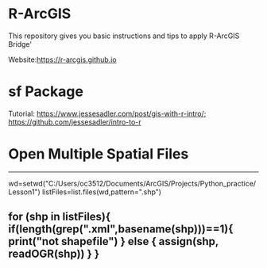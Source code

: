 # R-ArcGIS

This repository gives you basic instructions and tips to apply R-ArcGIS Bridge'

Website:https://r-arcgis.github.io

# sf Package
Tutorial: https://www.jessesadler.com/post/gis-with-r-intro/; https://github.com/jessesadler/intro-to-r

# Open Multiple Spatial Files
------------------
  wd=setwd("C:/Users/oc3512/Documents/ArcGIS/Projects/Python_practice/Lesson1")
  listFiles=list.files(wd,pattern=".shp")

  for (shp in listFiles){
    if(length(grep(".xml",basename(shp)))==1){
      print("not shapefile")
    } else {
      assign(shp, readOGR(shp))
    }
  }
------------------
